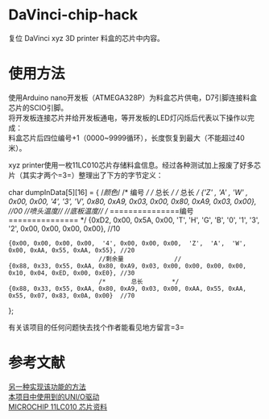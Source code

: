 # DaVinci-chip-hack
复位 DaVinci xyz 3D printer 料盒的芯片中内容。

# 使用方法
使用Arduino nano开发板（ATMEGA328P）为料盒芯片供电，D7引脚连接料盒芯片的SCIO引脚。  
将开发板连接芯片并给开发板通电，等开发板的LED灯闪烁后代表以下操作以完成：  
料盒芯片后四位编号+1（0000~9999循环），长度恢复到最大（不能超过40米）。

xyz printer使用一枚11LC010芯片存储料盒信息。经过各种测试加上报废了好多芯片（其实才两个=3=）整理出了下方的字节定义：  

  char dumpInData[5][16] = {
               /*颜色*/              /*    编号   */  /*       总长        */  /*       总长        */
    {'Z' , 'A' , 'W' , 0x00, 0x00,  '4',  '3',  'V', 0x80, 0xA9, 0x03, 0x00, 0x80, 0xA9, 0x03, 0x00}, //00
     //喷头温度// //底板温度//   /*    ===============编号===============   */
    {0xD2, 0x00, 0x5A, 0x00,  'T',  'H',  'G',  'B',  '0',  '1',  '3',  '2', 0x00, 0x00, 0x00, 0x00}, //10
    
    {0x00, 0x00, 0x00, 0x00,  '4', 0x00, 0x00, 0x00,  'Z',  'A',  'W', 0x00, 0xAA, 0x55, 0xAA, 0x55}, //20
                             //剩余量              //
    {0x88, 0x33, 0x55, 0xAA, 0x80, 0xA9, 0x03, 0x00, 0x00, 0x00, 0x00, 0x10, 0x04, 0xED, 0x00, 0xE0}, //30
                             /*       总长        */
    {0x88, 0x33, 0x55, 0xAA, 0x80, 0xA9, 0x03, 0x00, 0xAA, 0x55, 0xAA, 0x55, 0x07, 0x83, 0x0A, 0x00}  //70
  };
  
  有关该项目的任何问题快去找个作者能看见地方留言=3=
  
# 参考文献
  [另一种实现该功能的方法](https://github.com/voltivo/davinci_filament_reset_arduino)  
  [本项目中使用到的UNI/O驱动](https://github.com/sde1000/NanodeUNIO)  
  [MICROCHIP 11LC010 芯片资料](http://ww1.microchip.com/downloads/en/DeviceDoc/22067J.pdf)
  
